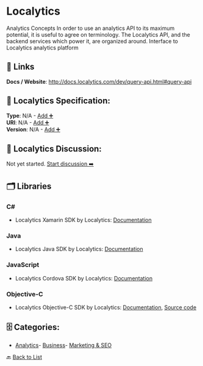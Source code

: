 # Localytics

Analytics Concepts In order to use an analytics API to its maximum potential, it is useful to agree on terminology. The Localytics API, and the backend services which power it, are organized around. Interface to Localytics analytics platform

##  🔗 Links
**Docs / Website**: http://docs.localytics.com/dev/query-api.html#query-api

## 🧬 Localytics Specification:
**Type**: N/A - [Add ➕](https://github.com/apis-list/apis-list/edit/main/apis.yaml#L11501)  
**URI**: N/A - [Add ➕](https://github.com/apis-list/apis-list/edit/main/apis.yaml#L11501)  
**Version**: N/A - [Add ➕](https://github.com/apis-list/apis-list/edit/main/apis.yaml#L11501)

## 💬 Localytics Discussion:
Not yet started. [Start discussion ➡️](https://github.com/apis-list/apis-list/discussions/new)

## 🗂️ Libraries
### C#
- Localytics Xamarin SDK by Localytics: [Documentation](https://github.com/localytics/localytics-xamarin)
### Java
-  Localytics Java SDK by Localytics: [Documentation](http://docs.localytics.com/#Dev/sdk-downloads.html)
### JavaScript
- Localytics Cordova SDK by Localytics: [Documentation](https://github.com/localytics/localytics-cordova)
### Objective-C
- Localytics Objective-C SDK by Localytics: [Documentation](http://docs.localytics.com/index.html#Dev/Integrate/ios-integration.html), [Source code](http://docs.localytics.com/#Dev/sdk-downloads.html)


## 🗄️ Categories:
- [Analytics](https://github.com/apis-list/apis-list#analytics-)- [Business](https://github.com/apis-list/apis-list#business-)- [Marketing & SEO](https://github.com/apis-list/apis-list#marketing--seo-)

🔙  [Back to List](https://github.com/apis-list/apis-list)
